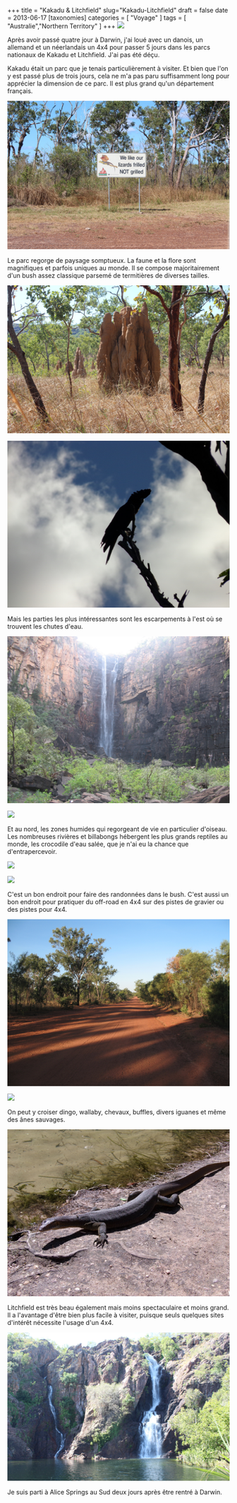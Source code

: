 +++
title = "Kakadu & Litchfield"
slug="Kakadu-Litchfield"
draft = false
date = 2013-06-17
[taxonomies]
categories = [ "Voyage" ]
tags = [ "Australie","Northern Territory" ]
+++
<a href="/Australie/Kakadu_Litchfield/IMG_2893.JPG" title="Entrée du parc"><img src="/Australie/Kakadu_Litchfield/IMG_2893.JPG" /></a>

Après avoir passé quatre jour à Darwin, j'ai loué avec un danois, un allemand et un néerlandais un 4x4 pour passer 5 jours dans les parcs nationaux de Kakadu et Litchfield.
J'ai pas été déçu.

Kakadu était un parc que je tenais particulièrement à visiter. Et bien que l'on y est passé plus de trois jours, cela ne m'a pas paru suffisamment long pour apprécier la dimension de ce parc. Il est plus grand qu'un département français.

<a href="/Australie/Kakadu_Litchfield/IMG_2858.JPG" title="Prévention d'incendie"><img src="/Australie/Kakadu_Litchfield/IMG_2858.JPG" /></a>

Le parc regorge de paysage somptueux. La faune et la flore sont magnifiques et parfois uniques au monde.
Il se compose majoritairement d'un bush assez classique parsemé de termitières de diverses tailles.

<a href="/Australie/Kakadu_Litchfield/IMG_3399.JPG" title="Termitières"><img src="/Australie/Kakadu_Litchfield/IMG_3399.JPG" /></a>

<a href="/Australie/Kakadu_Litchfield/GEDC0735.JPG" title="Cacatoès noir à queue rouge"><img src="/Australie/Kakadu_Litchfield/GEDC0735.JPG" /></a>

Mais les parties les plus intéressantes sont les escarpements à l'est où se trouvent les chutes d'eau.

<a href="/Australie/Kakadu_Litchfield/IMG_0266.JPG" title="Jim Jim Falls"><img src="/Australie/Kakadu_Litchfield/IMG_0266.JPG" /></a>

<a href="/Australie/Kakadu_Litchfield/IMG_3303.JPG" title="Gunlom Falls"><img src="/Australie/Kakadu_Litchfield/IMG_3303.JPG" /></a>

Et au nord, les zones humides qui regorgeant de vie en particulier d'oiseau. Les nombreuses rivières et billabongs hébergent les plus grands reptiles au monde, les crocodile d'eau salée, que je n'ai eu la chance que d'entrapercevoir.

<a href="/Australie/Kakadu_Litchfield/IMG_2847.JPG" title="Magpie goose au Barrage de Fog Dam"><img src="/Australie/Kakadu_Litchfield/IMG_2847.JPG" /></a>

<a href="/Australie/Kakadu_Litchfield/IMG_2820.JPG" title="Kingfisher"><img src="/Australie/Kakadu_Litchfield/IMG_2820.JPG" /></a>

C'est un bon endroit pour faire des randonnées dans le bush.
C'est aussi un bon endroit pour pratiquer du off-road en 4x4 sur des pistes de gravier ou des pistes pour 4x4.

<a href="/Australie/Kakadu_Litchfield/IMG_0456.JPG" title="Route de gravier"><img src="/Australie/Kakadu_Litchfield/IMG_0456.JPG" /></a>

<a href="/Australie/Kakadu_Litchfield/IMG_0451.JPG" title="Piste de 4x4"><img src="/Australie/Kakadu_Litchfield/IMG_0451.JPG" /></a>

On peut y croiser dingo, wallaby, chevaux, buffles, divers iguanes et même des ânes sauvages.

<a href="/Australie/Kakadu_Litchfield/GEDC0832.JPG" title="Iguane à Gunlom Falls"><img src="/Australie/Kakadu_Litchfield/GEDC0832.JPG" /></a>

Litchfield est très beau également mais moins spectaculaire et moins grand. Il a l'avantage d'être bien plus facile à visiter, puisque seuls quelques sites d'intérêt nécessite l'usage d'un 4x4.

<a href="/Australie/Kakadu_Litchfield/IMG_3456.JPG" title="Wangi Falls"><img src="/Australie/Kakadu_Litchfield/IMG_3456.JPG" /></a>

Je suis parti à Alice Springs au Sud deux jours après être rentré à Darwin.